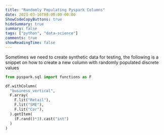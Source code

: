 ```yaml
---
title: "Randomly Populating Pyspark Columns"
date: 2023-03-16T00:00:00-00:00
ShowCodeCopyButtons: true
hideSummary: true
summary: false
tags: ["python", "data-science"]
comments: true
showReadingTime: false
---
```


Sometimes we need to create synthetic data for testing, the following is a snippet on how to create a new column with randomly populated discrete values

```python
from pyspark.sql import functions as F

df.withColumn(
  "business_vertical",
  F.array(
    F.lit("Retail"),
    F.lit("SME"),
    F.lit("Cor"),
  ).getItem(
    (F.rand()*3).cast("int")
  )
)
```